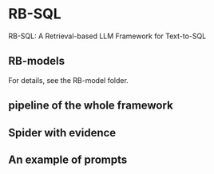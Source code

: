 # RB-SQL
RB-SQL: A Retrieval-based LLM Framework for Text-to-SQL

## RB-models
For details, see the RB-model folder.

## pipeline of the whole framework

## Spider with evidence

## An example of prompts
